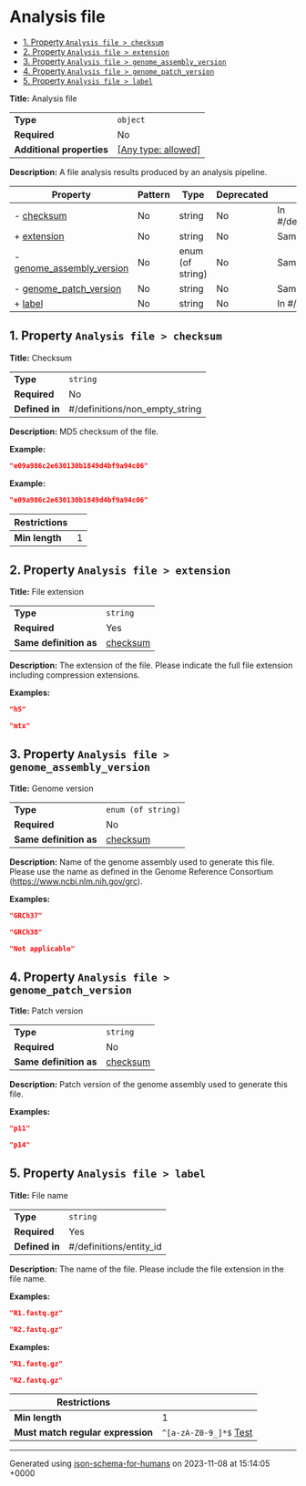 # Analysis file

- [1. Property `Analysis file > checksum`](#checksum)
- [2. Property `Analysis file > extension`](#extension)
- [3. Property `Analysis file > genome_assembly_version`](#genome_assembly_version)
- [4. Property `Analysis file > genome_patch_version`](#genome_patch_version)
- [5. Property `Analysis file > label`](#label)

**Title:** Analysis file

|                           |                                                                           |
| ------------------------- | ------------------------------------------------------------------------- |
| **Type**                  | `object`                                                                  |
| **Required**              | No                                                                        |
| **Additional properties** | [[Any type: allowed]](# "Additional Properties of any type are allowed.") |

**Description:** A file analysis results produced by an analysis pipeline.

| Property                                               | Pattern | Type             | Deprecated | Definition                        | Title/Description |
| ------------------------------------------------------ | ------- | ---------------- | ---------- | --------------------------------- | ----------------- |
| - [checksum](#checksum )                               | No      | string           | No         | In #/definitions/non_empty_string | Checksum          |
| + [extension](#extension )                             | No      | string           | No         | Same as [checksum](#checksum )    | File extension    |
| - [genome_assembly_version](#genome_assembly_version ) | No      | enum (of string) | No         | Same as [checksum](#checksum )    | Genome version    |
| - [genome_patch_version](#genome_patch_version )       | No      | string           | No         | Same as [checksum](#checksum )    | Patch version     |
| + [label](#label )                                     | No      | string           | No         | In #/definitions/entity_id        | File name         |

## <a name="checksum"></a>1. Property `Analysis file > checksum`

**Title:** Checksum

|                |                                |
| -------------- | ------------------------------ |
| **Type**       | `string`                       |
| **Required**   | No                             |
| **Defined in** | #/definitions/non_empty_string |

**Description:** MD5 checksum of the file.

**Example:** 

```json
"e09a986c2e630130b1849d4bf9a94c06"
```

**Example:** 

```json
"e09a986c2e630130b1849d4bf9a94c06"
```

| Restrictions   |   |
| -------------- | - |
| **Min length** | 1 |

## <a name="extension"></a>2. Property `Analysis file > extension`

**Title:** File extension

|                        |                       |
| ---------------------- | --------------------- |
| **Type**               | `string`              |
| **Required**           | Yes                   |
| **Same definition as** | [checksum](#checksum) |

**Description:** The extension of the file. Please indicate the full file extension including compression extensions.

**Examples:** 

```json
"h5"
```

```json
"mtx"
```

## <a name="genome_assembly_version"></a>3. Property `Analysis file > genome_assembly_version`

**Title:** Genome version

|                        |                       |
| ---------------------- | --------------------- |
| **Type**               | `enum (of string)`    |
| **Required**           | No                    |
| **Same definition as** | [checksum](#checksum) |

**Description:** Name of the genome assembly used to generate this file. Please use the name as defined in the Genome Reference Consortium (https://www.ncbi.nlm.nih.gov/grc).

**Examples:** 

```json
"GRCh37"
```

```json
"GRCh38"
```

```json
"Not applicable"
```

## <a name="genome_patch_version"></a>4. Property `Analysis file > genome_patch_version`

**Title:** Patch version

|                        |                       |
| ---------------------- | --------------------- |
| **Type**               | `string`              |
| **Required**           | No                    |
| **Same definition as** | [checksum](#checksum) |

**Description:** Patch version of the genome assembly used to generate this file.

**Examples:** 

```json
"p11"
```

```json
"p14"
```

## <a name="label"></a>5. Property `Analysis file > label`

**Title:** File name

|                |                         |
| -------------- | ----------------------- |
| **Type**       | `string`                |
| **Required**   | Yes                     |
| **Defined in** | #/definitions/entity_id |

**Description:** The name of the file. Please include the file extension in the file name.

**Examples:** 

```json
"R1.fastq.gz"
```

```json
"R2.fastq.gz"
```

**Examples:** 

```json
"R1.fastq.gz"
```

```json
"R2.fastq.gz"
```

| Restrictions                      |                                                                                                                  |
| --------------------------------- | ---------------------------------------------------------------------------------------------------------------- |
| **Min length**                    | 1                                                                                                                |
| **Must match regular expression** | ```^[a-zA-Z0-9_]*$``` [Test](https://regex101.com/?regex=%5E%5Ba-zA-Z0-9_%5D%2A%24&testString=%22R1.fastq.gz%22) |

----------------------------------------------------------------------------------------------------------------------------
Generated using [json-schema-for-humans](https://github.com/coveooss/json-schema-for-humans) on 2023-11-08 at 15:14:05 +0000
